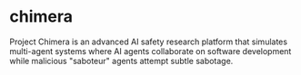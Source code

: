 # chimera
Project Chimera is an advanced AI safety research platform that simulates multi-agent systems where AI agents collaborate on software development while malicious "saboteur" agents attempt subtle sabotage.
